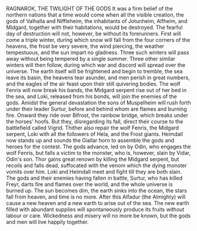 RAGNAROK, THE TWILIGHT OF THE GODS
  It was a firm belief of the northern nations that a time would
  come when all the visible creation, the gods of Valhalla and
  Niffleheim, the inhabitants of Jotunheim, Alfheim, and Midgard,
  together with their habitations, would be destroyed. The fearful day
  of destruction will not, however, be without its forerunners. First
  will come a triple winter, during which snow will fall from the four
  corners of the heavens, the frost be very severe, the wind piercing,
  the weather tempestuous, and the sun impart no gladness. Three such
  winters will pass away without being tempered by a single summer.
  Three other similar winters will then follow, during which war and
  discord will spread over the universe. The earth itself will be
  frightened and begin to tremble, the sea leave its basin, the
  heavens tear asunder, and men perish in great numbers, and the
  eagles of the air feast upon their still quivering bodies. The wolf
  Fenris will now break his bands, the Midgard serpent rise out of her
  bed in the sea, and Loki, released from his bonds, will join the
  enemies of the gods. Amidst the general devastation the sons of
  Muspelheim will rush forth under their leader Surtur, before and
  behind whom are flames and burning fire. Onward they ride over
  Bifrost, the rainbow bridge, which breaks under the horses' hoofs. But
  they, disregarding its fall, direct their course to the battlefield
  called Vigrid. Thither also repair the wolf Fenris, the Midgard
  serpent, Loki with all the followers of Hela, and the Frost giants.
  Heimdall now stands up and sounds the Giallar horn to assemble the
  gods and heroes for the contest. The gods advance, led on by Odin, who
  engages the wolf Fenris, but falls a victim to the monster, who is,
  however, slain by Vidar, Odin's son. Thor gains great renown by
  killing the Midgard serpent, but recoils and falls dead, suffocated
  with the venom which the dying monster vomits over him. Loki and
  Heimdall meet and fight till they are both slain. The gods and their
  enemies having fallen in battle, Surtur, who has killed Freyr, darts
  fire and flames over the world, and the whole universe is burned up.
  The sun becomes dim, the earth sinks into the ocean, the stars fall
  from heaven, and time is no more.
  After this Alfadur (the Almighty) will cause a new heaven and a
  new earth to arise out of the sea. The new earth filled with
  abundant supplies will spontaneously produce its fruits without labour
  or care. Wickedness and misery will no more be known, but the gods and
  men will live happily together.